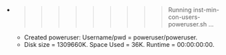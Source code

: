 * >>>>>>>>> Running inst-min-con-users-poweruser.sh ...
  * Created poweruser: Username/pwd = poweruser/poweruser.
  * Disk size = 1309660K. Space Used = 36K. Runtime = 00:00:00:00.
